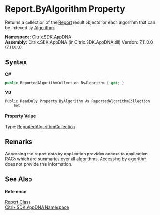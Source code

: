 # Report.ByAlgorithm Property 
 

Returns a collection of the <a href="523aa30e-8459-5365-1cfd-f9d22fbf50d8">Report</a> result objects for each algorithm that can be indexed by <a href="00083171-3db1-bd94-3ed1-e2b5477edbe0">Algorithm</a>.

**Namespace:**&nbsp;[Citrix.SDK.AppDNA](index.md)<br />**Assembly:**&nbsp;Citrix.SDK.AppDNA (in Citrix.SDK.AppDNA.dll) Version: 7.11.0.0 (7.11.0.0)

## Syntax

**C#**
```csharp
public ReportedAlgorithmCollection ByAlgorithm { get; }
```

**VB**
```vbnet
Public ReadOnly Property ByAlgorithm As ReportedAlgorithmCollection
	Get
```


#### Property Value
Type: <a href="9b0c85b8-d91a-b532-376b-45de91f50d2d">ReportedAlgorithmCollection</a>

## Remarks
Accessing the report data by application provides access to application RAGs which are summaries over all algorithms. Accessing by algorithm does not provide this information.

## See Also


#### Reference
<a href="523aa30e-8459-5365-1cfd-f9d22fbf50d8">Report Class</a><br /><a href="fe2d265b-410b-8b11-1eb4-a790e0b062bf">Citrix.SDK.AppDNA Namespace</a><br />